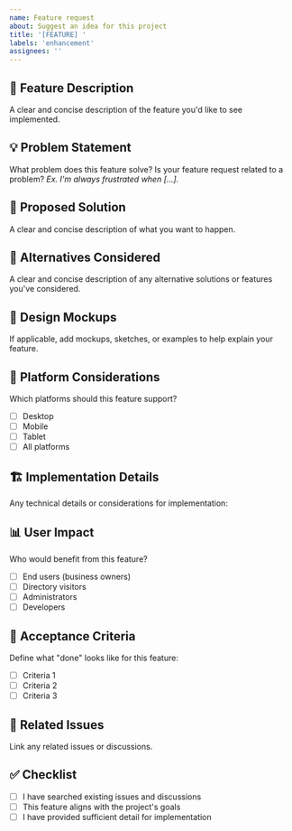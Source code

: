 ```yaml
---
name: Feature request
about: Suggest an idea for this project
title: '[FEATURE] '
labels: 'enhancement'
assignees: ''
---
```


## 🚀 Feature Description
A clear and concise description of the feature you'd like to see implemented.

## 💡 Problem Statement
What problem does this feature solve? Is your feature request related to a problem?
*Ex. I'm always frustrated when [...].*

## 🎯 Proposed Solution
A clear and concise description of what you want to happen.

## 🔄 Alternatives Considered
A clear and concise description of any alternative solutions or features you've considered.

## 🎨 Design Mockups
If applicable, add mockups, sketches, or examples to help explain your feature.

## 📱 Platform Considerations
Which platforms should this feature support?
- [ ] Desktop
- [ ] Mobile
- [ ] Tablet
- [ ] All platforms

## 🏗️ Implementation Details
Any technical details or considerations for implementation:

## 📊 User Impact
Who would benefit from this feature?
- [ ] End users (business owners)
- [ ] Directory visitors
- [ ] Administrators
- [ ] Developers

## 🎯 Acceptance Criteria
Define what "done" looks like for this feature:
- [ ] Criteria 1
- [ ] Criteria 2
- [ ] Criteria 3

## 🔗 Related Issues
Link any related issues or discussions.

## ✅ Checklist
- [ ] I have searched existing issues and discussions
- [ ] This feature aligns with the project's goals
- [ ] I have provided sufficient detail for implementation